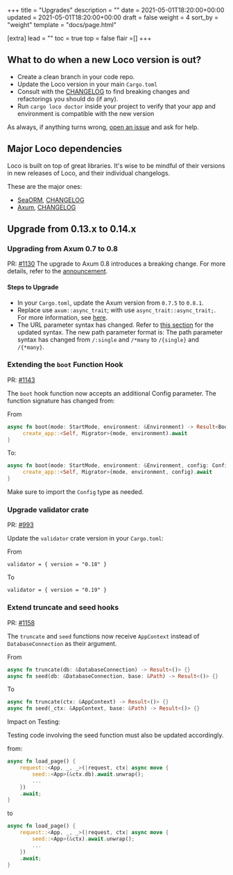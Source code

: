 +++
title = "Upgrades"
description = ""
date = 2021-05-01T18:20:00+00:00
updated = 2021-05-01T18:20:00+00:00
draft = false
weight = 4
sort_by = "weight"
template = "docs/page.html"

[extra]
lead = ""
toc = true
top = false
flair =[]
+++

## What to do when a new Loco version is out?

* Create a clean branch in your code repo.
* Update the Loco version in your main `Cargo.toml`
* Consult with the [CHANGELOG](https://github.com/loco-rs/loco/blob/master/CHANGELOG.md) to find breaking changes and refactorings you should do (if any).
* Run `cargo loco doctor` inside your project to verify that your app and environment is compatible with the new version

As always, if anything turns wrong, [open an issue](https://github.com/loco-rs/loco/issues) and ask for help.

## Major Loco dependencies

Loco is built on top of great libraries. It's wise to be mindful of their versions in new releases of Loco, and their individual changelogs.

These are the major ones:

* [SeaORM](https://www.sea-ql.org/SeaORM), [CHANGELOG](https://github.com/SeaQL/sea-orm/blob/master/CHANGELOG.md)
* [Axum](https://github.com/tokio-rs/axum), [CHANGELOG](https://github.com/tokio-rs/axum/blob/main/axum/CHANGELOG.md)


## Upgrade from 0.13.x to 0.14.x

### Upgrading from Axum 0.7 to 0.8

PR: [#1130](https://github.com/loco-rs/loco/pull/1130)
The upgrade to Axum 0.8 introduces a breaking change. For more details, refer to the [announcement](https://tokio.rs/blog/2025-01-01-announcing-axum-0-8-0).
#### Steps to Upgrade
* In your `Cargo.toml`, update the Axum version from `0.7.5` to `0.8.1`.
* Replace use `axum::async_trait`; with use `async_trait::async_trait;`. For more information, see [here](https://tokio.rs/blog/2025-01-01-announcing-axum-0-8-0#async_trait-removal).
* The URL parameter syntax has changed. Refer to [this section](https://tokio.rs/blog/2025-01-01-announcing-axum-0-8-0#path-parameter-syntax-changes) for the updated syntax. The new path parameter format is:
The path parameter syntax has changed from `/:single` and `/*many` to `/{single}` and `/{*many}`.


### Extending the `boot` Function Hook
PR: [#1143](https://github.com/loco-rs/loco/pull/1143)

The `boot` hook function now accepts an additional Config parameter. The function signature has changed from:

From 
```rust
async fn boot(mode: StartMode, environment: &Environment) -> Result<BootResult> {
     create_app::<Self, Migrator>(mode, environment).await
}
```
To: 
```rust
async fn boot(mode: StartMode, environment: &Environment, config: Config) -> Result<BootResult> {
     create_app::<Self, Migrator>(mode, environment, config).await
}
```
Make sure to import the `Config` type as needed.

### Upgrade validator crate
PR: [#993](https://github.com/loco-rs/loco/pull/993)

Update the `validator` crate version in your `Cargo.toml`:

From 
```
validator = { version = "0.18" }
``` 
To 
```
validator = { version = "0.19" }
```

### Extend truncate and seed hooks 
PR: [#1158](https://github.com/loco-rs/loco/pull/1158)

The `truncate` and `seed` functions now receive `AppContext` instead of `DatabaseConnection` as their argument.

From 
```rust
async fn truncate(db: &DatabaseConnection) -> Result<()> {}
async fn seed(db: &DatabaseConnection, base: &Path) -> Result<()> {}
``` 
To 
```rust
async fn truncate(ctx: &AppContext) -> Result<()> {}
async fn seed(_ctx: &AppContext, base: &Path) -> Result<()> {}
```

Impact on Testing:

Testing code involving the seed function must also be updated accordingly.

from:
```rust
async fn load_page() {
    request::<App, _, _>(|request, ctx| async move {
        seed::<App>(&ctx.db).await.unwrap();
        ...
    })
    .await;
}
```

to 
```rust
async fn load_page() {
    request::<App, _, _>(|request, ctx| async move {
        seed::<App>(&ctx).await.unwrap();
        ...
    })
    .await;
}
```